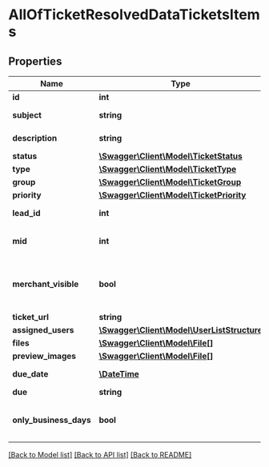 # AllOfTicketResolvedDataTicketsItems

## Properties
Name | Type | Description | Notes
------------ | ------------- | ------------- | -------------
**id** | **int** | Ticket id | [optional] 
**subject** | **string** | Ticket subject | [optional] 
**description** | **string** | Ticket description | [optional] 
**status** | [**\Swagger\Client\Model\TicketStatus**](TicketStatus.md) |  | [optional] 
**type** | [**\Swagger\Client\Model\TicketType**](TicketType.md) |  | [optional] 
**group** | [**\Swagger\Client\Model\TicketGroup**](TicketGroup.md) |  | [optional] 
**priority** | [**\Swagger\Client\Model\TicketPriority**](TicketPriority.md) |  | [optional] 
**lead_id** | **int** | Assigned Lead ID | [optional] 
**mid** | **int** | Assigned Merchant ID | [optional] 
**merchant_visible** | **bool** | Indicates if the ticket is visible to Merchant users | [optional] 
**ticket_url** | **string** |  | [optional] 
**assigned_users** | [**\Swagger\Client\Model\UserListStructure**](UserListStructure.md) |  | [optional] 
**files** | [**\Swagger\Client\Model\File[]**](File.md) |  | [optional] 
**preview_images** | [**\Swagger\Client\Model\File[]**](File.md) |  | [optional] 
**due_date** | [**\DateTime**](\DateTime.md) | Ticket due date | [optional] 
**due** | **string** | Ticket SLA | [optional] 
**only_business_days** | **bool** | Calculate only business days | [optional] 

[[Back to Model list]](../../README.md#documentation-for-models) [[Back to API list]](../../README.md#documentation-for-api-endpoints) [[Back to README]](../../README.md)


